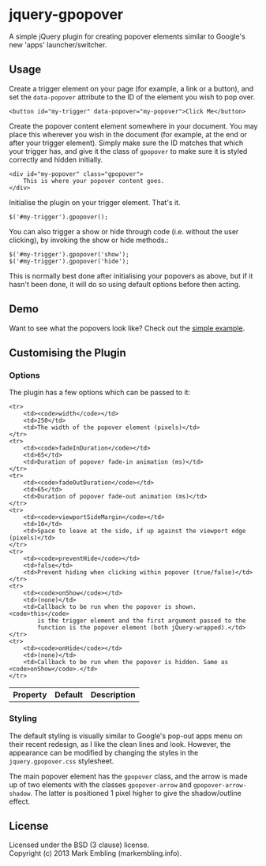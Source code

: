 jquery-gpopover
===============

A simple jQuery plugin for creating popover elements similar to Google's new 'apps' launcher/switcher.

## Usage

Create a trigger element on your page (for example, a link or a button), and set the `data-popover` attribute to the ID of the element you wish to pop over.

    <button id="my-trigger" data-popover="my-popover">Click Me</button>
    
Create the popover content element somewhere in your document. You may place this wherever you wish in the document (for example, at the end or after your trigger element). Simply make sure the ID matches that which your trigger has, and give it the class of `gpopover` to make sure it is styled correctly and hidden initially.

    <div id="my-popover" class="gpopover">
        This is where your popover content goes.
    </div>
    
Initialise the plugin on your trigger element. That's it.

    $('#my-trigger').gpopover();

You can also trigger a show or hide through code (i.e. without the user clicking), by invoking the show or hide methods.:

    $('#my-trigger').gpopover('show');
    $('#my-trigger').gpopover('hide');

This is normally best done after initialising your popovers as above, but if it hasn't been done, it will do so using default options before then acting.
    
## Demo

Want to see what the popovers look like? Check out the [simple example](http://markembling.github.io/jquery-gpopover/).

## Customising the Plugin

### Options

The plugin has a few options which can be passed to it:

<table>
    <tr>
        <th>Property</th>
        <th>Default</th>
        <th>Description</th>
    </tr>
    
    <tr>
        <td><code>width</code></td>
        <td>250</td>
        <td>The width of the popover element (pixels)</td>
    </tr>
    <tr>
        <td><code>fadeInDuration</code></td>
        <td>65</td>
        <td>Duration of popover fade-in animation (ms)</td>
    </tr>
    <tr>
        <td><code>fadeOutDuration</code></td>
        <td>65</td>
        <td>Duration of popover fade-out animation (ms)</td>
    </tr>
    <tr>
        <td><code>viewportSideMargin</code></td>
        <td>10</td>
        <td>Space to leave at the side, if up against the viewport edge (pixels)</td>
    </tr>
    <tr>
        <td><code>preventHide</code></td>
        <td>false</td>
        <td>Prevent hiding when clicking within popover (true/false)</td>
    </tr>
    <tr>
        <td><code>onShow</code></td>
        <td>(none)</td>
        <td>Callback to be run when the popover is shown. <code>this</code> 
            is the trigger element and the first argument passed to the 
            function is the popover element (both jQuery-wrapped).</td>
    </tr>
    <tr>
        <td><code>onHide</code></td>
        <td>(none)</td>
        <td>Callback to be run when the popover is hidden. Same as  <code>onShow</code>.</td>
    </tr>
</table>

### Styling

The default styling is visually similar to Google's pop-out apps menu on their recent redesign, as I like the clean lines and look. However, the appearance can be modified by changing the styles in the `jquery.gpopover.css` stylesheet.

The main popover element has the `gpopover` class, and the arrow is made up of two elements with the classes `gpopover-arrow` and `gpopover-arrow-shadow`. The latter is positioned 1 pixel higher to give the shadow/outline effect.

## License

Licensed under the BSD (3 clause) license.  
Copyright (c) 2013 Mark Embling (markembling.info).
